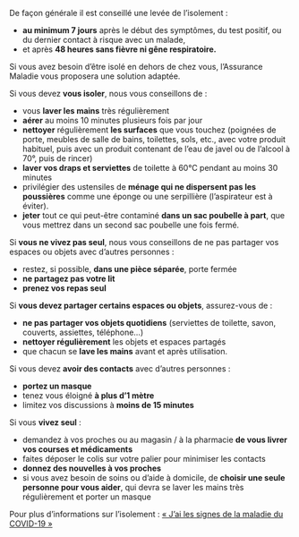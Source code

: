 De façon générale il est conseillé une levée de l’isolement :
* **au minimum 7 jours** après le début des symptômes, du test positif, ou du dernier contact à risque avec un malade,
* et après **48 heures sans fièvre ni gêne respiratoire.**

Si vous avez besoin d’être isolé en dehors de chez vous, l’Assurance Maladie vous proposera une solution adaptée.

Si vous devez **vous isoler**, nous vous conseillons de :
* vous **laver les mains** très régulièrement
* **aérer** au moins 10 minutes plusieurs fois par jour
* **nettoyer** régulièrement **les surfaces** que vous touchez (poignées de porte, meubles de salle de bains, toilettes, sols, etc., avec votre produit habituel, puis avec un produit contenant de l’eau de javel ou de l’alcool à 70°, puis de rincer)
* **laver vos draps et serviettes** de toilette à 60°C pendant au moins 30 minutes
* privilégier des ustensiles de **ménage qui ne dispersent pas les poussières** comme une éponge ou une serpillière (l’aspirateur est à éviter).
* **jeter** tout ce qui peut-être contaminé **dans un sac poubelle à part**, que vous mettrez dans un second sac poubelle une fois fermé.

Si **vous ne vivez pas seul**, nous vous conseillons de ne pas partager vos espaces ou objets avec d’autres personnes :
* restez, si possible, **dans une pièce séparée**, porte fermée
* **ne partagez pas votre lit**
* **prenez vos repas seul**

Si **vous devez partager certains espaces ou objets**, assurez-vous de :
* **ne pas partager vos objets quotidiens** (serviettes de toilette, savon, couverts, assiettes, téléphone…)
* **nettoyer régulièrement** les objets et espaces partagés
* que chacun se **lave les mains** avant et après utilisation.

Si vous devez **avoir des contacts** avec d’autres personnes :
* **portez un masque**
* tenez vous éloigné **à plus d’1 mètre**
* limitez vos discussions à **moins de 15 minutes**

Si vous **vivez seul** :
* demandez à vos proches ou au magasin / à la pharmacie **de vous livrer vos courses et médicaments**
* faites déposer le colis sur votre palier pour minimiser les contacts
* **donnez des nouvelles à vos proches**
* si vous avez besoin de soins ou d’aide à domicile, de **choisir une seule personne pour vous aider**, qui devra se laver les mains très régulièrement et porter un masque


Pour plus d’informations sur l’isolement : [« J’ai les signes de la maladie du COVID-19 »](https://solidarites-sante.gouv.fr/IMG/pdf/j_ai_des_signes_de_la_maladie_du_covid19.pdf)
